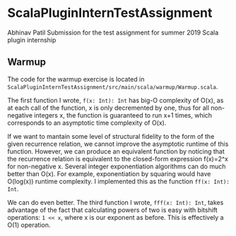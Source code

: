 # ScalaPluginInternTestAssignment
Abhinav Patil
Submission for the test assignment for summer 2019 Scala plugin internship

## Warmup

The code for the warmup exercise is located in `ScalaPluginInternTestAssignment/src/main/scala/warmup/Warmup.scala`.

The first function I wrote, `f(x: Int): Int` has big-O complexity of O(x), as at each call of the function, x is only decremented by one, thus for all non-negative integers x, the function is guaranteed to run x+1 times, which corresponds to an asymptotic time complexity of O(x).

If we want to mantain some level of structural fidelity to the form of the given recurrence relation, we cannot improve the asymptotic runtime of this function. However, we can produce an equivalent function by noticing that the recurrence relation is equivalent to the closed-form expression f(x)=2^x for non-negative x. Several integer exponentiation algorithms can do much better than O(x). For example, exponentiation by squaring would have O(log(x)) runtime complexity. I implemented this as the function `ff(x: Int): Int`.

We can do even better. The third function I wrote, `fff(x: Int): Int`, takes advantage of the fact that calculating powers of two is easy with bitshift operations: `1 << x`, where x is our exponent as before. This is effectively a O(1) operation.
